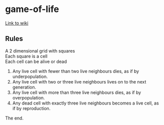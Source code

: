 # game-of-life

 [Link to wiki](https://en.wikipedia.org/wiki/Conway%27s_Game_of_Life)

 ## Rules
 A 2 dimensional grid with squares  
 Each square is a cell  
 Each cell can be alive or dead

1. Any live cell with fewer than two live neighbours dies, as if by underpopulation.
2. Any live cell with two or three live neighbours lives on to the next generation.
3. Any live cell with more than three live neighbours dies, as if by overpopulation.
4. Any dead cell with exactly three live neighbours becomes a live cell, as if by reproduction.

The end.